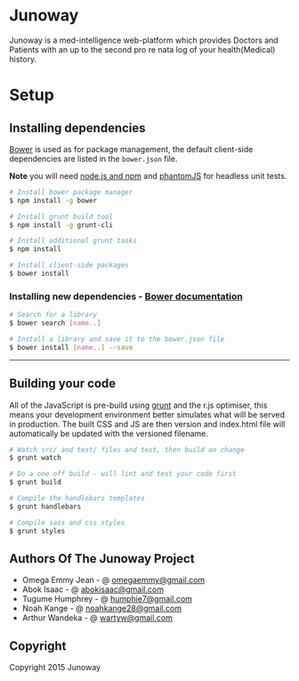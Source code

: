 # Junoway
Junoway is a med-intelligence web-platform which provides Doctors and Patients with an up to the second pro re nata log of your health(Medical) history.

# Setup

## Installing dependencies

[Bower](http://twitter.github.com/bower/) is used as for package management, the default client-side dependencies are listed in the `bower.json` file.

**Note** you will need [node.js and npm](http://nodejs.org) and [phantomJS](http://phantomjs.org) for headless unit tests.

```sh
# Install bower package manager
$ npm install -g bower

# Install grunt build tool
$ npm install -g grunt-cli

# Install additional grunt tasks
$ npm install

# Install client-side packages
$ bower install
```

### Installing new dependencies - [Bower documentation](http://bower.io)

```sh
# Search for a library
$ bower search [name..]

# Install a library and save it to the bower.json file
$ bower install [name..] --save
```

* * *
 

## Building your code

All of the JavaScript is pre-build using [grunt](http://gruntjs.com/) and the r.js optimiser, this means your development environment better simulates what will be served in production. The built CSS and JS are then version and  index.html file will automatically be updated with the versioned filename.

```sh
# Watch src/ and test/ files and test, then build on change
$ grunt watch

# Do a one off build - will lint and test your code first
$ grunt build

# Compile the handlebars templates
$ grunt handlebars

# Compile sass and css styles
$ grunt styles
```


Authors Of The Junoway Project
---------------------------------------------------------
* Omega Emmy Jean - @ omegaemmy@gmail.com
* Abok Isaac - @ abokisaac@gmail.com
* Tugume Humphrey - @ humphie7@gmail.com
* Noah Kange - @ noahkange28@gmail.com
* Arthur Wandeka - @ wartyw@gmail.com

Copyright
-----------------------------------------------------------
Copyright 2015 Junoway

